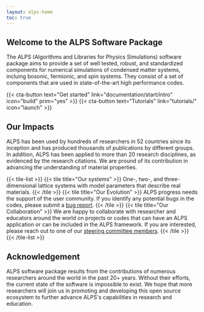 ```yaml
---
layout: alps-home
toc: true
---
```



<div class="flexBox" >
<div class="leftX">

## Welcome to the ALPS Software Package

The ALPS (Algorithms and Libraries for Physics Simulations) software package aims to provide a set of well tested, robust, and standardized components for numerical simulations of condensed matter systems, incluing bosonic, fermionic, and spin systems. They consist of a set of components that are used in state-of-the-art high performance codes.

<div class="cta-buttons" style="text-align:left;width:100%;">
{{< cta-button text="Get started" link="documentation/start/intro" icon="build"  prim="yes" >}}
{{< cta-button text="Tutorials" link="tutorials/" icon="launch" >}}
</div>
</div>
<div class="rightX" >
<img class="logoX" />
</div>

</div>

## Our Impacts
ALPS has been used by hundreds of researchers in 52 countries since its inception and has produced thousands of publications by different groups. In addition, ALPS has been applied to more than 20 research disciplines, as evidenced by the research citations. We are pround of its contribution in advancing the understanding of material properties.

{{< tile-list >}}
  {{< tile title="Our systems" >}}
  One-, two-, and three-dimensional lattice systems with model parameters that describe real materials.
  {{< /tile >}}
  {{< tile title="Our Evolution" >}}
  ALPS progress needs the support of the user community. If you identify any potential bugs in the codes, please submit a [bug report](https://github.com/ALPSim/ALPS/issues).
  {{< /tile >}}
  {{< tile title="Our Collaboration" >}}
  We are happy to collaborate with researcher and educators around the world on projects or codes that can have an ALPS application or can be included in the ALPS framework. If you are interested, please reach out to one of our [steering committee members](govern#alps-community-steering-committee).
  {{< /tile >}}
{{< /tile-list >}}

## Acknowledgement
ALPS software package results from the contributions of numerous researchers around the world in the past 20+ years. Without their efforts, the current state of the software is impossible to exist. We hope that more researchers will join us in promoting and developing this open source ecosystem to further advance ALPS's capabilities in research and education. 


